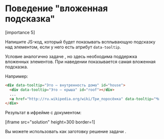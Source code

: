 # Поведение "вложенная подсказка"

[importance 5]

Напишите JS-код, который будет показывать всплывающую подсказку над элементом, если у него есть атрибут `data-tooltip`. 

Условие аналогично задаче [](/task/behavior-tooltip), но здесь необходима поддержка вложенных элементов. При наведении показывается самая вложенная подсказка.

Например:

```html
<div data-tooltip="Это – внутренность дома" id="house">
  <div data-tooltip="Это – крыша" id="roof"></div>
  ...
  <a href="http://ru.wikipedia.org/wiki/Три_поросёнка" data-tooltip="Читать дальше">Наведи на меня</a>
</div>
```

Результат в ифрейме с документом:

[iframe src="solution" height=300 border=1]

Вы можете использовать как заготовку решение задачи [](/task/behavior-tooltip).


